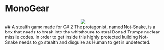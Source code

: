 # MonoGear
<div align="center"><img src ="http://files.gamebanana.com/img/ico/sprays/564c8dfa782c8.png" /></div>
## A stealth game made for C# 2
The protagonist, named Not-Snake, is a box that needs to break into the whitehouse to steal Donald Trumps nuclear missile codes.
In order to get inside this highly protected building Not-Snake needs to go stealth and disguise as Human to get in undetected.
